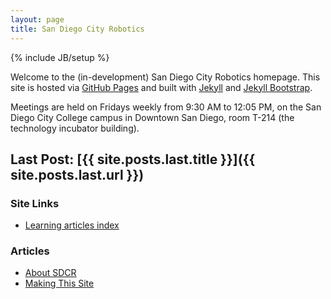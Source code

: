 ```yaml
---
layout: page
title: San Diego City Robotics
---
```

{% include JB/setup %}

Welcome to the (in-development) San Diego City Robotics homepage. This site is hosted via [GitHub Pages](https://pages.github.com) and built with [Jekyll](http://jekyllrb.com/) and [Jekyll Bootstrap](http://jekyllbootstrap.com/).

Meetings are held on Fridays weekly from 9:30 AM to 12:05 PM, on the San Diego City College campus in Downtown San Diego, room T-214 (the technology incubator building).

## Last Post: [{{ site.posts.last.title }}]({{ site.posts.last.url }})

### Site Links
- [Learning articles index](pages/learning/learning-index.html)

### Articles
- [About SDCR](pages/about.html)
- [Making This Site](pages/making-this-site.html)
